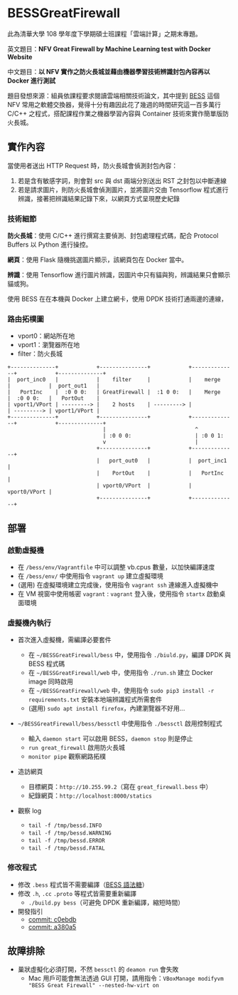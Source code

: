 # BESSGreatFirewall

此為清華大學 108 學年度下學期碩士班課程「雲端計算」之期末專題。

英文題目：**NFV Great Firewall by Machine Learning test with Docker Website**

中文題目：**以 NFV 實作之防火長城並藉由機器學習技術辨識封包內容再以 Docker 進行測試**

題目發想來源：組員依課程要求閱讀雲端相關技術論文，其中提到 [BESS](https://github.com/NetSys/bess/) 這個 NFV 常用之軟體交換器，覺得十分有趣因此花了幾週的時間研究這一百多萬行 C/C++ 之程式，搭配課程作業之機器學習內容與 Container 技術來實作簡單版防火長城。

## 實作內容

當使用者送出 HTTP Request 時，防火長城會偵測封包內容：

1. 若是含有敏感字詞，則會對 src 與 dst 兩端分別送出 RST 之封包以中斷連線
2. 若是請求圖片，則防火長城會偵測圖片，並將圖片交由 Tensorflow 程式進行辨識，接著把辨識結果記錄下來，以網頁方式呈現歷史紀錄

### 技術細節

**防火長城**：使用 C/C++ 進行撰寫主要偵測、封包處理程式碼，配合 Protocol Buffers 以 Python 進行操控。

**網頁**：使用 Flask 隨機挑選圖片顯示，該網頁包在 Docker 當中。

**辨識**：使用 Tensorflow 進行圖片辨識，因圖片中只有貓與狗，辨識結果只會顯示貓或狗。

使用 BESS 在在本機與 Docker 上建立網卡，使用 DPDK 技術打通兩邊的連線，

### 路由拓樸圖

- vport0：網站所在地
- vport1：瀏覽器所在地
- filter：防火長城

```
+--------------+            +---------------+            +--------------+            +--------------+
|  port_inc0   |            |    filter     |            |    merge     |            |  port_out1   |
|   PortInc    |  :0 0 0:   | GreatFirewall |  :1 0 0:   |    Merge     |  :0 0 0:   |   PortOut    |
| vport1/VPort | ---------> |    2 hosts    | ---------> |              | ---------> | vport1/VPort |
+--------------+            +---------------+            +--------------+            +--------------+
                              |                            ^
                              | :0 0 0:                    | :0 0 1:
                              v                            |
                            +---------------+            +--------------+
                            |   port_out0   |            |  port_inc1   |
                            |    PortOut    |            |   PortInc    |
                            | vport0/VPort  |            | vport0/VPort |
                            +---------------+            +--------------+
```

## 部署

### 啟動虛擬機

- 在 `/bess/env/Vagrantfile` 中可以調整 vb.cpus 數量，以加快編譯速度
- 在 `/bess/env/` 中使用指令 `vagrant up` 建立虛擬環境
- (選用) 在虛擬環境建立完成後，使用指令 `vagrant ssh` 連線進入虛擬機中
- 在 VM 視窗中使用帳密 `vagrant` : `vagrant` 登入後，使用指令 `startx` 啟動桌面環境

### 虛擬機內執行

- 首次進入虛擬機，需編譯必要套件
  - 在 `~/BESSGreatFirewall/bess` 中，使用指令 `./biuld.py`，編譯 DPDK 與 BESS 程式碼
  - 在 `~/BESSGreatFirewall/web` 中，使用指令 `./run.sh` 建立 Docker image 同時啟用
  - 在 `~/BESSGreatFirewall/web` 中，使用指令 `sudo pip3 install -r requirements.txt` 安裝本地端辨識程式所需套件
  - (選用) `sudo apt install firefox`，內建瀏覽器不好用...
- `~/BESSGreatFirewall/bess/bessctl` 中使用指令 `./bessctl` 啟用控制程式
  - 輸入 `daemon start` 可以啟用 BESS，`daemon stop` 則是停止
  - `run great_firewall` 啟用防火長城
  - `monitor pipe` 觀察網路拓樸
- 造訪網頁
  - 目標網頁：`http://10.255.99.2`（寫在 `great_firewall.bess` 中）
  - 紀錄網頁：`http://localhost:8000/statics`

- 觀察 log
  - `tail -f /tmp/bessd.INFO`
  - `tail -f /tmp/bessd.WARNING`
  - `tail -f /tmp/bessd.ERROR`
  - `tail -f /tmp/bessd.FATAL`

### 修改程式

- 修改 `.bess` 程式皆不需要編譯（[BESS 語法糖](https://github.com/NetSys/bess/blob/master/bessctl/sugar.py)）
- 修改 `.h`, `.cc` `.proto` 等程式皆需要重新編譯
  - `./build.py bess`（可避免 DPDK 重新編譯，縮短時間）
- 開發指引
  - [commit: c0ebdb](https://github.com/JackKuo-tw/BESSGreatFirewall/commit/c0ebdba0bbbc0a3989d00f2f3129e761803c47af)
  - [commit: a380a5](https://github.com/JackKuo-tw/BESSGreatFirewall/commit/a380a5efef43c7c75c418899a61f3c1c9ebcec4e)

## 故障排除

- 巢狀虛擬化必須打開，不然 `bessctl` 的 `deamon run` 會失敗
  - Mac 用戶可能會無法透過 GUI 打開，請用指令：`VBoxManage modifyvm "BESS Great Firewall" --nested-hw-virt on`

